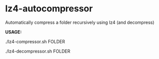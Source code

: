 # lz4-autocompressor
Automatically compress a folder recursively using lz4 (and decompress)

**USAGE:**

./lz4-compressor.sh FOLDER

./lz4-decompressor.sh FOLDER
